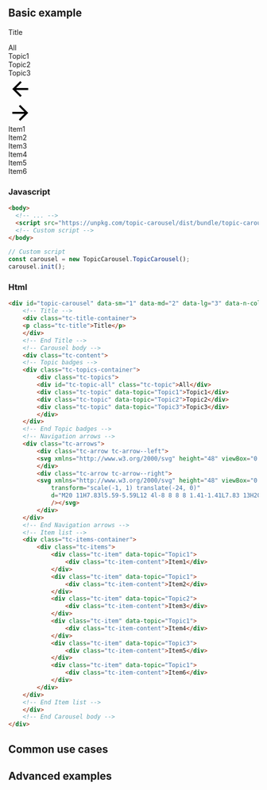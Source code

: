 <script src="https://unpkg.com/topic-carousel/dist/bundle/topic-carousel.min.js"></script>

## Basic example

<div id="topic-carousel" data-sm="1" data-md="2" data-lg="3" data-n-cols="2">
    <div class="tc-title-container">
    <p class="tc-title">Title</p>
    </div>
    <div class="tc-content">
    <div class="tc-topics-container">
        <div class="tc-topics">
        <div id="tc-topic-all" class="tc-topic">All</div>
        <div class="tc-topic" data-topic="Topic1">Topic1</div>
        <div class="tc-topic" data-topic="Topic2">Topic2</div>
        <div class="tc-topic" data-topic="Topic3">Topic3</div>
        </div>
    </div>
    <div class="tc-arrows">
        <div class="tc-arrow tc-arrow--left">
        <svg xmlns="http://www.w3.org/2000/svg" height="48" viewBox="0 0 24 24" width="48"><path d="M20 11H7.83l5.59-5.59L12 4l-8 8 8 8 1.41-1.41L7.83 13H20v-2z"></svg>
        </div>
        <div class="tc-arrow tc-arrow--right">
        <svg xmlns="http://www.w3.org/2000/svg" height="48" viewBox="0 0 24 24" width="48"><path
            transform="scale(-1, 1) translate(-24, 0)"
            d="M20 11H7.83l5.59-5.59L12 4l-8 8 8 8 1.41-1.41L7.83 13H20v-2z"
            /></svg>
        </div>
    </div>
    <div class="tc-items-container">
        <div class="tc-items">
        <div class="tc-item" data-topic="Topic1">
            <div class="tc-item-content">Item1</div>
        </div>
        <div class="tc-item" data-topic="Topic1">
            <div class="tc-item-content">Item2</div>
        </div>
        <div class="tc-item" data-topic="Topic2">
            <div class="tc-item-content">Item3</div>
        </div>
        <div class="tc-item" data-topic="Topic1">
            <div class="tc-item-content">Item4</div>
        </div>
        <div class="tc-item" data-topic="Topic3">
            <div class="tc-item-content">Item5</div>
        </div>
        <div class="tc-item" data-topic="Topic1">
            <div class="tc-item-content">Item6</div>
        </div>
        </div>
    </div>
    </div>
</div>

<script>
    const carousel = new TopicCarousel.TopicCarousel({ loop: 'jump' });
    carousel.init();
</script>

### Javascript

```html
<body>
  <!-- ... -->
  <script src="https://unpkg.com/topic-carousel/dist/bundle/topic-carousel.min.js"></script>
  <!-- Custom script -->
</body>
```

```js
// Custom script
const carousel = new TopicCarousel.TopicCarousel();
carousel.init();
```

### Html

```html
<div id="topic-carousel" data-sm="1" data-md="2" data-lg="3" data-n-cols="2">
    <!-- Title -->
    <div class="tc-title-container">
    <p class="tc-title">Title</p>
    </div>
    <!-- End Title -->
    <!-- Carousel body -->
    <div class="tc-content">
    <!-- Topic badges -->
    <div class="tc-topics-container">
        <div class="tc-topics">
        <div id="tc-topic-all" class="tc-topic">All</div>
        <div class="tc-topic" data-topic="Topic1">Topic1</div>
        <div class="tc-topic" data-topic="Topic2">Topic2</div>
        <div class="tc-topic" data-topic="Topic3">Topic3</div>
        </div>
    </div>
    <!-- End Topic badges -->
    <!-- Navigation arrows -->
    <div class="tc-arrows">
        <div class="tc-arrow tc-arrow--left">
        <svg xmlns="http://www.w3.org/2000/svg" height="48" viewBox="0 0 24 24" width="48"><path d="M20 11H7.83l5.59-5.59L12 4l-8 8 8 8 1.41-1.41L7.83 13H20v-2z"></svg>
        </div>
        <div class="tc-arrow tc-arrow--right">
        <svg xmlns="http://www.w3.org/2000/svg" height="48" viewBox="0 0 24 24" width="48"><path
            transform="scale(-1, 1) translate(-24, 0)"
            d="M20 11H7.83l5.59-5.59L12 4l-8 8 8 8 1.41-1.41L7.83 13H20v-2z"
            /></svg>
        </div>
    </div>
    <!-- End Navigation arrows -->
    <!-- Item list -->
    <div class="tc-items-container">
        <div class="tc-items">
            <div class="tc-item" data-topic="Topic1">
                <div class="tc-item-content">Item1</div>
            </div>
            <div class="tc-item" data-topic="Topic1">
                <div class="tc-item-content">Item2</div>
            </div>
            <div class="tc-item" data-topic="Topic2">
                <div class="tc-item-content">Item3</div>
            </div>
            <div class="tc-item" data-topic="Topic1">
                <div class="tc-item-content">Item4</div>
            </div>
            <div class="tc-item" data-topic="Topic3">
                <div class="tc-item-content">Item5</div>
            </div>
            <div class="tc-item" data-topic="Topic1">
                <div class="tc-item-content">Item6</div>
            </div>
        </div>
    </div>
    <!-- End Item list -->
    </div>
    <!-- End Carousel body -->
</div>
```

## Common use cases

## Advanced examples
